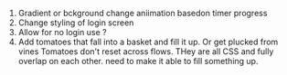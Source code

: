 1. Gradient or bckground change aniimation basedon timer progress
2. Change styling of login screen
3. Allow for no login use ?
4. Add tomatoes that fall into a basket and fill it up. Or get plucked from vines
   Tomatoes don't reset across flows. THey are all CSS and fully overlap on each other. need to make it able to fill something up.
